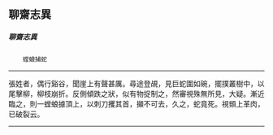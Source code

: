

## 聊齋志異

##### 聊齋志異
　　`螳蜋捕蛇`

* * *

張姓者，偶行谿谷，聞崖上有聲甚厲。尋途登覘，見巨蛇圍如碗，擺撲叢樹中，以尾擊柳，柳枝崩折。反側傾跌之狀，似有物捉制之，然審視殊無所見，大疑。漸近臨之，則一螳蜋據頂上，以刺刀攫其首，攧不可去，久之，蛇竟死。視頞上革肉，已破裂云。

* * *

